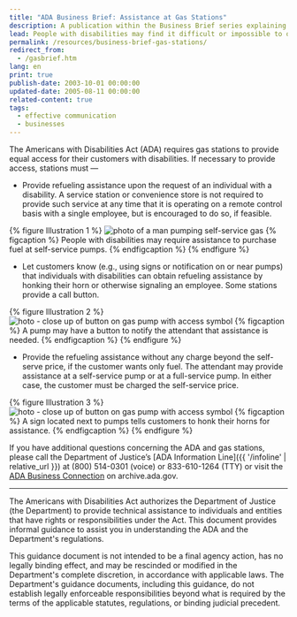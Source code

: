 ```yaml
---
title: "ADA Business Brief: Assistance at Gas Stations"
description: A publication within the Business Brief series explaining methods and requirements of providing effective communication at a gas stations.
lead: People with disabilities may find it difficult or impossible to obtain gas for their vehicle because they are unable to use the controls, hose, or nozzle of a self serve gas pump. At stations that offer only self-service, they may be unable to purchase gas. At stations that offer both self-service and full-service, people with disabilities may have no choice but to purchase the more expensive fuel from a full-service pump.
permalink: /resources/business-brief-gas-stations/
redirect_from:
  - /gasbrief.htm
lang: en
print: true
publish-date: 2003-10-01 00:00:00
updated-date: 2005-08-11 00:00:00
related-content: true
tags:
  - effective communication
  - businesses
---
```

The Americans with Disabilities Act (ADA) requires gas stations to provide equal access for their customers with disabilities. If necessary to provide access, stations must —

- Provide refueling assistance upon the request of an individual with a disability. A service station or convenience store is not required to provide such service at any time that it is operating on a remote control basis with a single employee, but is encouraged to do so, if feasible.

{% figure Illustration 1 %}
<img src="{{ '/assets/images/project-images/pumpgas.jpg' | relative_url }}" alt="photo of a man pumping self-service gas" />
{% figcaption %}
People with disabilities may require assistance to purchase fuel at self-service pumps.
{% endfigcaption %}
{% endfigure %}

- Let customers know (e.g., using signs or notification on or near pumps) that individuals with disabilities can obtain refueling assistance by honking their horn or otherwise signaling an employee. Some stations provide a call button.

{% figure Illustration 2 %}
<img src="{{ '/assets/images/project-images/callbtn.jpg' | relative_url }}" alt="hoto - close up of button on gas pump with access symbol" />
{% figcaption %}
A pump may have a button to notify the attendant that assistance is needed.
{% endfigcaption %}
{% endfigure %}

- Provide the refueling assistance without any charge beyond the self-serve price, if the customer wants only fuel. The attendant may provide assistance at a self-service pump or at a full-service pump. In either case, the customer must be charged the self-service price.

{% figure Illustration 3 %}
<img src="{{ '/assets/images/project-images/assistgas.jpg' | relative_url }}" alt="hoto - close up of button on gas pump with access symbol" />
{% figcaption %}
A sign located next to pumps tells customers to honk their horns for assistance.
{% endfigcaption %}
{% endfigure %}

If you have additional questions concerning the ADA and gas stations, please call the Department of Justice’s [ADA Information Line]({{ '/infoline' | relative_url }}) at (800) 514-0301 (voice) or 833-610-1264 (TTY) or visit the [ADA Business Connection](https://archive.ada.gov/ta_titleiii.html#bc) on archive.ada.gov.

<hr>
The Americans with Disabilities Act authorizes the Department of Justice (the Department) to provide technical assistance to individuals and entities that have rights or responsibilities under the Act. This document provides informal guidance to assist you in understanding the ADA and the Department's regulations.

This guidance document is not intended to be a final agency action, has no legally binding effect, and may be rescinded or modified in the Department's complete discretion, in accordance with applicable laws. The Department's guidance documents, including this guidance, do not establish legally enforceable responsibilities beyond what is required by the terms of the applicable statutes, regulations, or binding judicial precedent.




